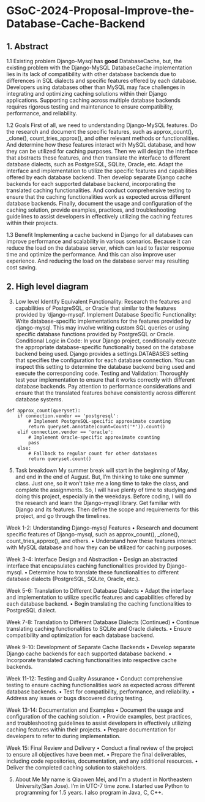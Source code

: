 # GSoC-2024-Proposal-Improve-the-Database-Cache-Backend
## 1.	Abstract
1.1 Existing problem
Django-Mysql has **good** DatabaseCache, but, the existing problem with the Django-MySQL DatabaseCache implementation lies in its lack of compatibility with other database backends due to differences in SQL dialects and specific features offered by each database.
Developers using databases other than MySQL may face challenges in integrating and optimizing caching solutions within their Django applications. Supporting caching across multiple database backends requires rigorous testing and maintenance to ensure compatibility, performance, and reliability.

1.2	Goals
First of all, we need to understanding Django-MySQL features. Do the research and document the specific features, such as approx_count(), _clone(), count_tries_approx(), and other relevant methods or functionalities. And determine how these features interact with MySQL database, and how they can be utilized for caching purposes. Then we will design the interface that abstracts these features, and then translate the interface to different database dialects, such as PostgreSQL, SQLite, Oracle, etc. Adapt the interface and implementation to utilize the specific features and capabilities offered by each database backend. Then develop separate Django cache backends for each supported database backend, incorporating the translated caching functionalities. And conduct comprehensive testing to ensure that the caching functionalities work as expected across different database backends. Finally, document the usage and configuration of the caching solution, provide examples, practices, and troubleshooting guidelines to assist developers in effectively utilizing the caching features within their projects.

1.3	Benefit
Implementing a cache backend in Django for all databases can improve performance and scalability in various scenarios. Because it can reduce the load on the database server, which can lead to faster response time and optimize the performance. And this can also improve user experience. And reducing the load on the database server may resulting cost saving.


## 2.	High level diagram


3.	Low level
Identify Equivalent Functionality: Research the features and capabilities of PostgreSQL, or Oracle that similar to the features provided by ‘django-mysql’.
Implement Database Specific Functionality: Write database-specific implementations for the features provided by django-mysql. This may involve writing custom SQL queries or using specific database functions provided by PostgreSQL or Oracle.
Conditional Logic in Code: In your Django project, conditionally execute the appropriate database-specific functionality based on the database backend being used. Django provides a settings.DATABASES setting that specifies the configuration for each database connection. You can inspect this setting to determine the database backend being used and execute the corresponding code.
Testing and Validation: Thoroughly test your implementation to ensure that it works correctly with different database backends. Pay attention to performance considerations and ensure that the translated features behave consistently across different database systems.
```
def approx_count(queryset):
    if connection.vendor == 'postgresql':
        # Implement PostgreSQL-specific approximate counting
        return queryset.annotate(count=Count('*')).count()
    elif connection.vendor == 'oracle':
        # Implement Oracle-specific approximate counting
        pass
    else:
        # Fallback to regular count for other databases
        return queryset.count()
```

5.	Task breakdown 
My summer break will start in the beginning of May, and end in the end of August. But, I’m thinking to take one summer class. Just one, so it won’t take me a long time to take the class, and complete the assignments. So, I will have plenty of time to studying and doing this project, especially in the weekdays. 
Before coding, I will do the research and learn the Django-mysql library. Get familiar with Django and its features. Then define the scope and requirements for this project, and go through the timelines.

Week 1-2: Understanding Django-mysql Features
•	Research and document specific features of Django-mysql, such as approx_count(), _clone(), count_tries_approx(), and others.
•	Understand how these features interact with MySQL database and how they can be utilized for caching purposes.

Week 3-4: Interface Design and Abstraction
•	Design an abstracted interface that encapsulates caching functionalities provided by Django-mysql.
•	Determine how to translate these functionalities to different database dialects (PostgreSQL, SQLite, Oracle, etc.).

Week 5-6: Translation to Different Database Dialects
•	Adapt the interface and implementation to utilize specific features and capabilities offered by each database backend.
•	Begin translating the caching functionalities to PostgreSQL dialect.

Week 7-8: Translation to Different Database Dialects (Continued)
•	Continue translating caching functionalities to SQLite and Oracle dialects.
•	Ensure compatibility and optimization for each database backend.

Week 9-10: Development of Separate Cache Backends
•	Develop separate Django cache backends for each supported database backend.
•	Incorporate translated caching functionalities into respective cache backends.

Week 11-12: Testing and Quality Assurance
•	Conduct comprehensive testing to ensure caching functionalities work as expected across different database backends.
•	Test for compatibility, performance, and reliability.
•	Address any issues or bugs discovered during testing.

Week 13-14: Documentation and Examples
•	Document the usage and configuration of the caching solution.
•	Provide examples, best practices, and troubleshooting guidelines to assist developers in effectively utilizing caching features within their projects.
•	Prepare documentation for developers to refer to during implementation.

Week 15: Final Review and Delivery
•	Conduct a final review of the project to ensure all objectives have been met.
•	Prepare the final deliverables, including code repositories, documentation, and any additional resources.
•	Deliver the completed caching solution to stakeholders.


5.	About Me
My name is Qiaowen Mei, and I’m a student in Northeastern University(San Jose). I’m in UTC-7 time zone. I started use Python to programming for 1.5 years. I also program in Java, C, C++.
